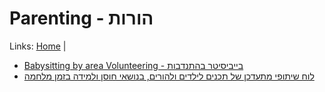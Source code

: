 # Parenting - הורות
Links: [Home](./main.md) |

- [Babysitting by area Volunteering - בייביסיטר בהתנדבות](<https://docs.google.com/document/d/12_tev4KfnUt0RxAw3MRmQCo2d1kxe5WBzSVolOsNV2A/edit>)
- [לוח שיתופי מתעדכן של תכנים לילדים ולהורים, בנושאי חוסן ולמידה בזמן מלחמה](<https://padlet.com/tamar_haritan/edtech-and-resilience-il-yfyeoe3txhn6kgpu>)